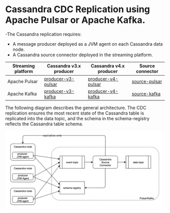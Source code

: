 # Cassandra CDC Replication using Apache Pulsar or Apache Kafka.

-The Cassandra replication requires:
* A message producer deployed as a JVM agent on each Cassandra data node.
* A Cassandra source connector deployed in the streaming platform.

| Streaming platform | Cassandra v3.x producer | Cassandra v4.x producer  | Source connector |
| ---                | ---                     | ---                      | ---              |
| Apache Pulsar      | [producer-v3-pulsar](producer-v3-pulsar) | [producer-v4-pulsar](producer-v4-pulsar) | [source-pulsar](source-pulsar) |
| Apache Kafka       | [producer-v3-kafka](producer-v3-kafka)   | [producer-v4-kafka](producer-v4-kafka)   | [source-kafka](source-kafka)   |

The following diagram describes the general architecture.
The CDC replication ensures the most recent state of the Cassandra table is replicated into the data topic,
and the schema in the schema-registry reflects the Cassandra table schema.

![Cassandra-source-connector](docs/images/cassandra-source-connector.png)
